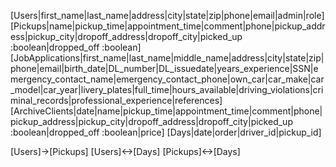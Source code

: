 [Users|first_name|last_name|address|city|state|zip|phone|email|admin|role]
[Pickups|name|pickup_time|appointment_time|comment|phone|pickup_address|pickup_city|dropoff_address|dropoff_city|picked_up :boolean|dropped_off :boolean]
[JobApplications|first_name|last_name|middle_name|address|city|state|zip|phone|email|birth_date|DL_number|DL_issuedate|years_experience|SSN|emergency_contact_name|emergency_contact_phone|own_car|car_make|car_model|car_year|livery_plates|full_time|hours_available|driving_violations|criminal_records|professional_experience|references]
[ArchiveClients|date|name|pickup_time|appointment_time|comment|phone|pickup_address|pickup_city|dropoff_address|dropoff_city|picked_up :boolean|dropped_off :boolean|price]
[Days|date|order|driver_id|pickup_id]

[Users]->[Pickups]
[Users]<->[Days]
[Pickups]<->[Days]
